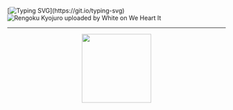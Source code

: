 [![Typing SVG](https://readme-typing-svg.herokuapp.com?font=Titan+One&size=40&pause=1000&color=FF0000&center=true&vCenter=true&width=1000&lines=Bem-Vindo+ao+meu+perfil!)](https://git.io/typing-svg)
![Rengoku Kyojuro uploaded by White on We Heart It](https://user-images.githubusercontent.com/112362301/200620810-af01c0c3-aa86-4b90-a210-a1c63277804c.gif)
<hr>
 <div style="display: inline_flex" align = "center">
  <a href="https://github.com/RayTdC">
   
   <img height="160em" src="https://github-readme-stats-eight-theta.vercel.app/api?username=RayTdC&show_icons=true&theme=chartreuse-dark&include_all_commits=true&count_private=true"/>
  
